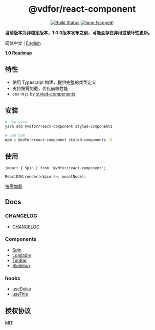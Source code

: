 <h1 align='center'>@vdfor/react-component</h1>

<div align='center'>

[![Build Status](https://travis-ci.org/vdfor/react-component.svg?branch=master)](https://travis-ci.org/vdfor/react-component)
[![npm (scoped)](https://img.shields.io/npm/v/@vdfor/react-component.svg)](https://www.npmjs.com/package/@vdfor/react-component)

</div>

**当前版本为非稳定版本，1.0.0版本发布之前，可能会存在弃用或破坏性更新。**

简体中文 | [English](./README.en.md)

**[1.0 Roadmap](https://github.com/vdfor/react-component/issues/1)**

## 特性

+ 使用 Typescript 构建，提供完整的类型定义
+ 支持按需加载，优化前端性能
+ css in js by [styled-components](https://github.com/styled-components/styled-components)

## 安装

```bash
# use yarn
yarn add @vdfor/react-component styled-components

# use npm
npm i @vdfor/react-component styled-components -S
```

## 使用

```tsx
import { Spin } from '@vdfor/react-component';

ReactDOM.render(<Spin />, mountNode);
```

[按需加载](./docs/use-babel-plugin-import.md)

## Docs

### CHANGELOG

+ [CHANGELOG](./CHANGELOG.md)

### Components

+ [Spin](./src/Spin)
+ [Loadable](./src/Loadable)
+ [TabBar](./src/TabBar)
+ [Skeleton](./src/Skeleton)

### hooks

+ [useDelay](./src/useDelay)
+ [useTitle](./src/useTitle)

## 授权协议

[MIT](./License)